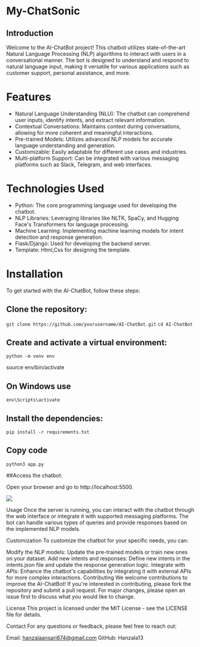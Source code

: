 # My-ChatSonic

## Introduction

Welcome to the AI-ChatBot project! This chatbot utilizes state-of-the-art Natural Language Processing (NLP) algorithms to interact with users in a conversational manner. The bot is designed to understand and respond to natural language input, making it versatile for various applications such as customer support, personal assistance, and more.

# Features
* Natural Language Understanding (NLU): The chatbot can comprehend user inputs, identify intents, and extract relevant information. 
* Contextual Conversations: Maintains context during conversations, allowing for more coherent and meaningful interactions.
* Pre-trained Models: Utilizes advanced NLP models for accurate language understanding and generation.
* Customizable: Easily adaptable for different use cases and industries.
* Multi-platform Support: Can be integrated with various messaging platforms such as Slack, Telegram, and web interfaces.

# Technologies Used
* Python: The core programming language used for developing the chatbot.
* NLP Libraries: Leveraging libraries like NLTK, SpaCy, and Hugging Face's Transformers for language processing.
* Machine Learning: Implementing machine learning models for intent detection and response generation.
* Flask/Django: Used for developing the backend server.
* Template: Html,Css for designing the template.

# Installation
To get started with the AI-ChatBot, follow these steps:

## Clone the repository:

`git clone https://github.com/yourusername/AI-ChatBot.git`
`cd AI-ChatBot`

## Create and activate a virtual environment:

`python -m venv env`

source env/bin/activate

## On Windows use 
`env\Scripts\activate`

## Install the dependencies:

`pip install -r requirements.txt`

## Copy code

`python3 app.py`

##Access the chatbot:

Open your browser and go to http://localhost:5500.

<img src="interface.">

Usage
Once the server is running, you can interact with the chatbot through the web interface or integrate it with supported messaging platforms. The bot can handle various types of queries and provide responses based on the implemented NLP models.

Customization
To customize the chatbot for your specific needs, you can:

Modify the NLP models: Update the pre-trained models or train new ones on your dataset.
Add new intents and responses: Define new intents in the intents.json file and update the response generation logic.
Integrate with APIs: Enhance the chatbot's capabilities by integrating it with external APIs for more complex interactions.
Contributing
We welcome contributions to improve the AI-ChatBot! If you're interested in contributing, please fork the repository and submit a pull request. For major changes, please open an issue first to discuss what you would like to change.

License
This project is licensed under the MIT License - see the LICENSE file for details.

Contact
For any questions or feedback, please feel free to reach out:

Email: hanzalaansari674@gmail.com
GitHub: Hanzala13


